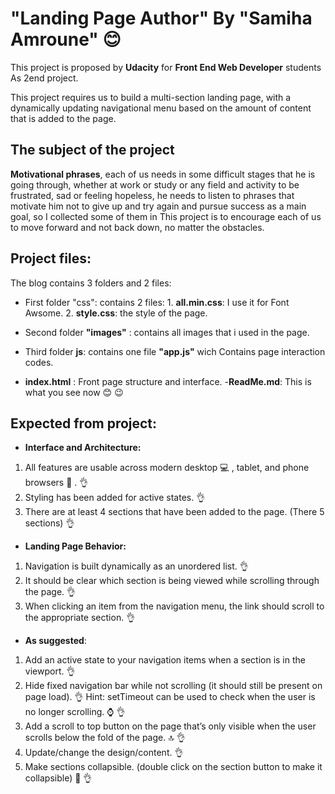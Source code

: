 # "Landing Page Author" By "Samiha Amroune" :blush:

This project is proposed by **Udacity** for **Front End Web Developer** students As 2end project.

This project requires us to build a multi-section landing page, with a dynamically updating navigational menu based on the amount of content that is added to the page.

## The subject of the project

**Motivational phrases**, each of us needs in some difficult stages that he is going through, whether at work or study or any field and activity to be frustrated, sad or feeling hopeless, he needs to listen to phrases that motivate him not to give up and try again and pursue success as a main goal, so I collected some of them in This project is to encourage each of us to move forward and not back down, no matter the obstacles.

## Project files:

The blog contains 3 folders and 2 files:

- First folder "css":
    contains 2 files:
        1. **all.min.css**: I use it for Font Awsome.
        2. **style.css**: the style of the page.
- Second folder **"images"** :
    contains all images that i used in the page.
- Third folder **js**:
    contains one file **"app.js"** wich Contains page interaction codes.

- **index.html** : Front page structure and interface.
-**ReadMe.md**: This is what you see now :blush: :wink:

## Expected from project:

* **Interface and Architecture:**

1. All features are usable across modern desktop :computer: , tablet, and phone browsers :iphone: . :ok_hand:
2. Styling has been added for active states. :ok_hand:
3.  There are at least 4 sections that have been added to the page. (There 5 sections) :ok_hand:

* **Landing Page Behavior:**

1. Navigation is built dynamically as an unordered list. :ok_hand:
2. It should be clear which section is being viewed while scrolling through the page. :ok_hand:
3. When clicking an item from the navigation menu, the link should scroll to the appropriate section. :ok_hand:

* **As suggested**:
1. Add an active state to your navigation items when a section is in the viewport. :ok_hand:
2. Hide fixed navigation bar while not scrolling (it should still be present on page load). :ok_hand:
    Hint: setTimeout can be used to check when the user is no longer scrolling. :watch: :ok_hand:
3. Add a scroll to top button on the page that’s only visible when the user scrolls below the fold of the page. :top: :ok_hand:
4. Update/change the design/content. :ok_hand:
5. Make sections collapsible. (double click on the section button to make it collapsible) :scroll: :ok_hand:
